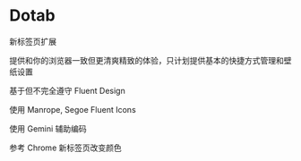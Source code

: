 # Dotab

新标签页扩展

提供和你的浏览器一致但更清爽精致的体验，只计划提供基本的快捷方式管理和壁纸设置

基于但不完全遵守 Fluent Design

使用 Manrope, Segoe Fluent Icons

使用 Gemini 辅助编码

参考 Chrome 新标签页改变颜色
